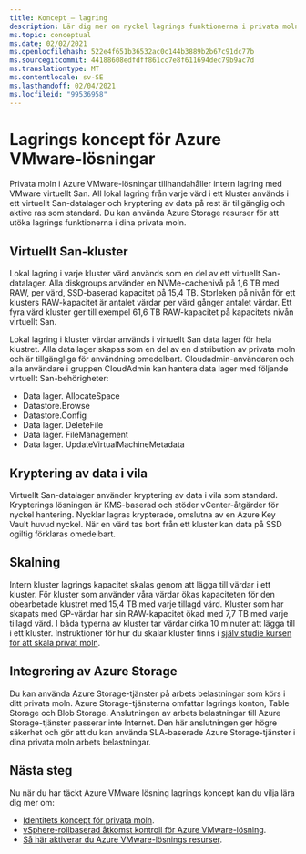 ```yaml
---
title: Koncept – lagring
description: Lär dig mer om nyckel lagrings funktionerna i privata moln i Azure VMware-lösningar.
ms.topic: conceptual
ms.date: 02/02/2021
ms.openlocfilehash: 522e4f651b36532ac0c144b3889b2b67c91dc77b
ms.sourcegitcommit: 44188608edfdff861cc7e8f611694dec79b9ac7d
ms.translationtype: MT
ms.contentlocale: sv-SE
ms.lasthandoff: 02/04/2021
ms.locfileid: "99536958"
---
```

#  <a name="azure-vmware-solution-storage-concepts"></a>Lagrings koncept för Azure VMware-lösningar

Privata moln i Azure VMware-lösningar tillhandahåller intern lagring med VMware virtuellt San. All lokal lagring från varje värd i ett kluster används i ett virtuellt San-datalager och kryptering av data på rest är tillgänglig och aktive ras som standard. Du kan använda Azure Storage resurser för att utöka lagrings funktionerna i dina privata moln.

## <a name="vsan-clusters"></a>Virtuellt San-kluster

Lokal lagring i varje kluster värd används som en del av ett virtuellt San-datalager. Alla diskgroups använder en NVMe-cachenivå på 1,6 TB med RAW, per värd, SSD-baserad kapacitet på 15,4 TB. Storleken på nivån för ett klusters RAW-kapacitet är antalet värdar per värd gånger antalet värdar. Ett fyra värd kluster ger till exempel 61,6 TB RAW-kapacitet på kapacitets nivån virtuellt San.

Lokal lagring i kluster värdar används i virtuellt San data lager för hela klustret. Alla data lager skapas som en del av en distribution av privata moln och är tillgängliga för användning omedelbart. Cloudadmin-användaren och alla användare i gruppen CloudAdmin kan hantera data lager med följande virtuellt San-behörigheter:
- Data lager. AllocateSpace
- Datastore.Browse
- Datastore.Config
- Data lager. DeleteFile
- Data lager. FileManagement
- Data lager. UpdateVirtualMachineMetadata

## <a name="data-at-rest-encryption"></a>Kryptering av data i vila

Virtuellt San-datalager använder kryptering av data i vila som standard. Krypterings lösningen är KMS-baserad och stöder vCenter-åtgärder för nyckel hantering. Nycklar lagras krypterade, omslutna av en Azure Key Vault huvud nyckel. När en värd tas bort från ett kluster kan data på SSD ogiltig förklaras omedelbart.

## <a name="scaling"></a>Skalning

Intern kluster lagrings kapacitet skalas genom att lägga till värdar i ett kluster. För kluster som använder våra värdar ökas kapaciteten för den obearbetade klustret med 15,4 TB med varje tillagd värd. Kluster som har skapats med GP-värdar har sin RAW-kapacitet ökad med 7,7 TB med varje tillagd värd. I båda typerna av kluster tar värdar cirka 10 minuter att lägga till i ett kluster. Instruktioner för hur du skalar kluster finns i [själv studie kursen för att skala privat moln][tutorial-scale-private-cloud].

## <a name="azure-storage-integration"></a>Integrering av Azure Storage

Du kan använda Azure Storage-tjänster på arbets belastningar som körs i ditt privata moln. Azure Storage-tjänsterna omfattar lagrings konton, Table Storage och Blob Storage. Anslutningen av arbets belastningar till Azure Storage-tjänster passerar inte Internet. Den här anslutningen ger högre säkerhet och gör att du kan använda SLA-baserade Azure Storage-tjänster i dina privata moln arbets belastningar.

## <a name="next-steps"></a>Nästa steg

Nu när du har täckt Azure VMware lösning lagrings koncept kan du vilja lära dig mer om:

- [Identitets koncept för privata moln](concepts-identity.md).
- [vSphere-rollbaserad åtkomst kontroll för Azure VMware-lösning](concepts-role-based-access-control.md).
- [Så här aktiverar du Azure VMware-lösnings resurser](enable-azure-vmware-solution.md).

<!-- LINKS - external-->

<!-- LINKS - internal -->
[tutorial-scale-private-cloud]: ./tutorial-scale-private-cloud.md
[concepts-identity]: ./concepts-identity.md
